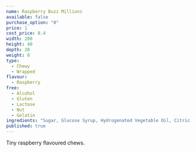 ```yaml
---
name: Raspberry Buzz Millions
available: false
purchase_option: "0"
price: 1
cost_price: 0.4
width: 200
height: 40
depth: 20
weight: 0
type: 
  - Chewy
  - Wrapped
flavour: 
  - Raspberry
free: 
  - Alcohol
  - Gluten
  - Lactose
  - Nut
  - Gelatin
ingredients: "Sugar, Glucose Syrup, Hydrogenated Vegetable Oil, Citric Acid, Starch, Gelling Agent (Gellan Gum, Gum Arabic) Emulsifier (E473). Colours: E162. Flavours: Apple Juice Concentrate, Lemon Concentrate, Orange Concentrate, Raspberry Extract, Strawberry Concentrate"
published: true
---
```

Tiny raspberry flavoured chews.
